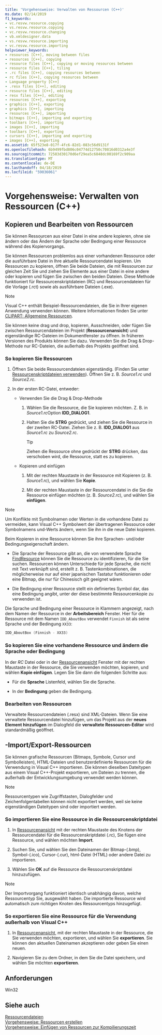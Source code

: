 ```yaml
---
title: 'Vorgehensweise: Verwalten von Ressourcen (C++)'
ms.date: 02/14/2019
f1_keywords:
- vc.resvw.resource.copying
- vs.resvw.resource.copying
- vc.resvw.resource.changing
- vb.xmldesigner.data
- vs.resvw.resource.importing
- vc.resvw.resource.importing
helpviewer_keywords:
- resources [C++], moving between files
- resources [C++], copying
- resource files [C++], copying or moving resources between
- resource files [C++], tiling
- .rc files [C++], copying resources between
- rc files [C++], copying resources between
- Language property [C++]
- .resx files [C++], editing
- resource files [C++], editing
- resx files [C++], editing
- resources [C++], exporting
- graphics [C++], exporting
- graphics [C++], importing
- resources [C++], importing
- bitmaps [C++], importing and exporting
- toolbars [C++], importing
- images [C++], importing
- toolbars [C++], exporting
- cursors [C++], importing and exporting
- images [C++], exporting
ms.assetid: 65f523e8-017f-4fc6-82d1-083c56d9131f
ms.openlocfilehash: 6b9499fbd806c04774d12750c70816d0312a4e3f
ms.sourcegitcommit: 72583d30170d6ef29ea5c6848dc00169f2c909aa
ms.translationtype: MT
ms.contentlocale: de-DE
ms.lasthandoff: 04/18/2019
ms.locfileid: "59036061"
---
```

# <a name="how-to-manage-resources-c"></a>Vorgehensweise: Verwalten von Ressourcen (C++)

## <a name="copy-and-edit-resources"></a>Kopieren und Bearbeiten von Ressourcen

Sie können Ressourcen aus einer Datei in eine andere kopieren, ohne sie ändern oder das Ändern der Sprache oder Bedingung einer Ressource während des Kopiervorgangs.

Sie können Ressourcen problemlos aus einer vorhandenen Ressource oder die ausführbare Datei in Ihre aktuelle Ressourcendatei kopieren. Um Ressourcen zu kopieren, öffnen Sie beide Dateien, die mit Ressourcen zur gleichen Zeit Sie und ziehen Sie Elemente aus einer Datei in eine andere oder kopieren und fügen Sie zwischen den beiden Dateien. Diese Methode funktioniert für Ressourcenskriptdateien (RC) und Ressourcendateien für die Vorlage (.rct) sowie als ausführbare Dateien (.exe).

> [!NOTE]
> Visual C++ enthält Beispiel-Ressourcendateien, die Sie in Ihrer eigenen Anwendung verwenden können. Weitere Informationen finden Sie unter [CLIPART: Allgemeine Ressourcen](https://github.com/Microsoft/VCSamples).

Sie können keine drag und drop, kopieren, Ausschneiden, oder fügen Sie zwischen Ressourcendateien im Projekt (**Ressourcenansicht**) und eigenständige RC-Dateien im Dokumentfenster zu öffnen. In früheren Versionen des Produkts können Sie dazu. Verwenden Sie die Drag & Drop-Methode nur RC-Dateien, die außerhalb des Projekts geöffnet sind.

### <a name="to-copy-resources"></a>So kopieren Sie Ressourcen

1. Öffnen Sie beide Ressourcendateien eigenständig. (Finden Sie unter [Ressourcenskriptdateien verwenden](how-to-create-a-resource-script-file.md#use-resource-script-files)). Öffnen Sie z. B. *Source1.rc* und *Source2.rc*.

1. In der ersten RC-Datei, entweder:

   - Verwenden Sie die Drag & Drop-Methode

      1. Wählen Sie die Ressource, die Sie kopieren möchten. Z. B. in *Source1.rc*Option **IDD_DIALOG1**.

      1. Halten Sie die **STRG** gedrückt, und ziehen Sie die Ressource in der zweiten RC-Datei. Ziehen Sie z. B. **IDD_DIALOG1** aus *Source1.rc* zu *Source2.rc*.

         > [!TIP]
         > Ziehen die Ressource ohne gedrückt der **STRG** drücken, das verschoben wird, die Ressource, statt es zu kopieren.

   - Kopieren und einfügen

      1. Mit der rechten Maustaste in der Ressource mit Kopieren (z. B. *Source1.rc*), und wählen Sie **Kopie**.

      1. Mit der rechten Maustaste in der Ressourcendatei in die Sie die Ressource einfügen möchten (z. B. *Source2.rc*), und wählen Sie **einfügen**.

> [!NOTE]
> Um Konflikte mit Symbolnamen oder Werten in die vorhandene Datei zu vermeiden, kann Visual C++ Symbolwert der übertragenen Ressource oder Symbolnamens und-Werts ändern, wenn Sie ihn in die neue Datei kopieren.

Beim Kopieren in eine Ressource können Sie ihre Sprachen- und/oder Bedingungseigenschaft ändern.

- Die Sprache der Ressource gibt an, die von verwendete Sprache [FindResource](/windows/desktop/api/winbase/nf-winbase-findresourcea) können Sie die Ressource zu identifizieren, für die Sie suchen. Ressourcen können Unterschiede für jede Sprache, die nicht mit Text verknüpft sind, erstellt z. B. Tastenkombinationen, die möglicherweise nur auf einer japanischen Tastatur funktionieren oder eine Bitmap, die nur für Chinesisch gilt geeignet wären.

- Die Bedingung einer Ressource stellt ein definiertes Symbol dar, das eine Bedingung angibt, unter der diese bestimmte Ressourcenkopie zu verwenden ist.

Die Sprache und Bedingung einer Ressource in Klammern angezeigt, nach dem Namen der Ressource in der **Arbeitsbereich** Fenster. Hier für die Ressource mit dem Namen `IDD_AboutBox` verwendet `Finnish` ist als seine Sprache und der Bedingung `XX33`:

```cpp
IDD_AboutBox (Finnish - XX33)
```

### <a name="to-copy-an-existing-resource-and-change-its-language-or-condition"></a>So kopieren Sie eine vorhandene Ressource und ändern die Sprache oder Bedingung

In der *RC* Datei oder in der [Ressourcenansicht](how-to-create-a-resource-script-file.md#create-resources) Fenster mit der rechten Maustaste in der Ressource, die Sie verwenden möchten, kopieren, und wählen **Kopie einfügen**. Legen Sie Sie dann die folgenden Schritte aus:

- Für die **Sprache** Listenfeld, wählen Sie die Sprache.

- In der **Bedingung** geben die Bedingung.

### <a name="to-edit-resources"></a>Bearbeiten von Ressourcen

Verwaltete Ressourcendateien (.resx) sind XML-Dateien. Wenn Sie eine verwaltete Ressourcendatei hinzufügen, um das Projekt aus der **neues Element hinzufügen** im Dialogfeld die **verwaltete Ressourcen-Editor** wird standardmäßig geöffnet.

## <a name="import-and-export-resources"></a>-Import/Export-Ressourcen

Sie können grafische Ressourcen (Bitmaps, Symbole, Cursor und Symbolleisten), HTML-Dateien und benutzerdefinierte Ressourcen für die Verwendung in Visual C++ importieren. Die können dieselben Dateitypen aus einem Visual C++-Projekt exportieren, um Dateien zu trennen, die außerhalb der Entwicklungsumgebung verwendet werden können.

> [!NOTE]
> Ressourcentypen wie Zugriffstasten, Dialogfelder und Zeichenfolgentabellen können nicht exportiert werden, weil sie keine eigenständigen Dateitypen sind oder importiert werden.

### <a name="to-import-a-resource-into-the-resource-script-file"></a>So importieren Sie eine Ressource in die Ressourcenskriptdatei

1. In [Ressourcenansicht](how-to-create-a-resource-script-file.md#create-resources) mit der rechten Maustaste des Knotens der Ressourcendatei für die Ressourcenskriptdatei (.rc), Sie fügen eine Ressource, und wählen möchten **Import**.

1. Suchen Sie, und wählen Sie den Dateinamen der Bitmap-(.bmp), Symbol-(.ico), Cursor-(.cur), html-Datei (HTML) oder andere Datei zu importieren.

1. Wählen Sie **OK** auf die Ressource die Ressourcenskriptdatei hinzuzufügen.

> [!NOTE]
> Der Importvorgang funktioniert identisch unabhängig davon, welche Ressourcentyp Sie, ausgewählt haben. Die importierte Ressource wird automatisch zum richtigen Knoten des Ressourcentyps hinzugefügt.

### <a name="to-export-a-resource-for-use-outside-of-visual-c"></a>So exportieren Sie eine Ressource für die Verwendung außerhalb von Visual C++

1. In [Ressourcenansicht](how-to-create-a-resource-script-file.md#create-resources), mit der rechten Maustaste in der Ressource, die Sie verwenden möchten, exportieren, und wählen Sie **exportieren**. Sie können den aktuellen Dateinamen akzeptieren oder geben Sie einen neuen.

1. Navigieren Sie zu dem Ordner, in dem Sie die Datei speichern, und wählen Sie möchten **exportieren**.

## <a name="requirements"></a>Anforderungen

Win32

## <a name="see-also"></a>Siehe auch

[Ressourcendateien](../windows/resource-files-visual-studio.md)<br/>
[Vorgehensweise: Ressourcen erstellen](../windows/how-to-create-a-resource-script-file.md)<br/>
[Vorgehensweise: Einfügen von Ressourcen zur Kompilierungszeit](../windows/how-to-include-resources-at-compile-time.md)<br/>